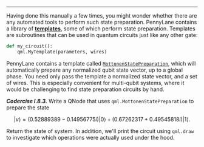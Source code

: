---

Having done this manually a few times, you might wonder whether there are any
automated tools to perform such state preparation. PennyLane contains a library
of
[**templates**](https://docs.pennylane.ai/en/stable/introduction/templates.html),
some of which perform state preparation. Templates are subroutines that can be
used in quantum circuits just like any other gate:

```python
def my_circuit():
    qml.MyTemplate(parameters, wires)
```

PennyLane contains a template called
[`MottonenStatePreparation`](https://docs.pennylane.ai/en/stable/code/api/pennylane.MottonenStatePreparation.html),
which will automatically prepare any normalized qubit state vector, up to a
global phase. You need only pass the template a normalized state vector, and a
set of wires.  This is especially convenient for multi-qubit systems, where it
would be challenging to find state preparation circuits by hand.

***Codercise I.8.3.*** Write a QNode that uses `qml.MottonenStatePreparation`
 to prepare the state

$$
\vert v\rangle = (0.52889389-0.14956775i) \vert 0 \rangle + (0.67262317+0.49545818i) \vert 1 \rangle.
$$

Return the state of system. In addition, we'll print the circuit using `qml.draw` to
investigate which operations were actually used under the hood.